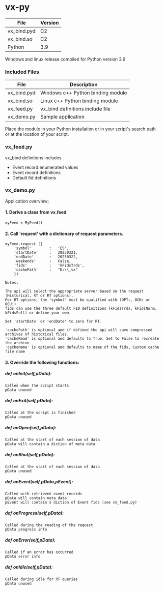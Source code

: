 # vx-py 


| File             | Version                               |
| ---------------- |-----------------------------------------|
| vx_bind.pyd     | C2                      |
| vx_bind.so       | C2                             |
| Python       |  3.9                               |


Windows and linux release compiled for Python version 3.9

### Included Files

| File             | Description                             |
| ---------------- |-----------------------------------------|
| vx_bind.pyd      | Windows c++ Python binding module                  |
| vx_bind.so       | Linux c++ Python binding module     |
| vx_feed.py       | vx_bind definitions include file    |
| vx_demo.py       | Sample application    |

Place the module in your Python installation or in your script's search path or at the location of your script.

### vx_feed.py

vx_bind definitions includes

* Event record enumerated values
* Event record definitions
* Default fid definitions

### vx_demo.py 

Application overview:

#### 1. Derive a class from   vx.feed

	myFeed = MyFeed()

#### 2. Call 'request' with a dictionary of request parameters.

	myFeed.request ({
		'symbol'		:	'ES',		
		'startDate'		:	20230321,
		'endDate'		:	20230322,
		'weekends'		:	False,
		'fids'			:	'kFidsTrds',
		'cachePath'		:	"E:\\_vx"	
		})
	
	Notes:

	The api will select the appropriate server based on the request (Historical, RT or RT options).
	For RT options, the 'symbol' must be qualified with (OPT:, OCH: or OCU:)
	fids can use the three default FID definitions (kFidsTrds, kFidsNorm, kFidsFull) or define your own.

	Set 'startDate' or 'endDate' to zero for RT.
	
	'cachePath' is optional and if defined the api will save compressed archives of historical files.
	'cacheRead' is optional and defaults to True, Set to False to recreate the archive
	'cacheName' is optional and defaults to name of the fids, Custom cache file name

#### 3. Override the following  functions:

##### def onInit(self,pData):
	Called when the script starts
	pData unused
##### def onExit(self,pData):	
	Called at the script is finished
	pData unused
##### def onOpen(self,pData):
	Called at the start of each session of data
	pData will contain a diction of meta data
##### def onShut(self,pData):
	Called at the start of each session of data
	pData unused
##### def onEvent(self,pData,pEvent):
	Called with retrieved event records
	pData will contain meta data
	pEvent will contain a diction of Event fids (see vx_feed.py)
##### def onProgress(self,pData):
	Called during the reading of the request
	pData progress info
##### def onError(self,pData):
	Called if an error has occurred
	pData error info
##### def onIdle(self,pData):
	Called during idle for RT queries
	pData unused





